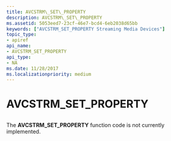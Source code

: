 ```yaml
---
title: AVCSTRM\_SET\_PROPERTY
description: AVCSTRM\_SET\_PROPERTY
ms.assetid: 5053eed7-23cf-46e7-bcd4-6eb2038d65bb
keywords: ["AVCSTRM_SET_PROPERTY Streaming Media Devices"]
topic_type:
- apiref
api_name:
- AVCSTRM_SET_PROPERTY
api_type:
- NA
ms.date: 11/28/2017
ms.localizationpriority: medium
---
```


# AVCSTRM\_SET\_PROPERTY


## <span id="ddk_avcstrm_set_property_ks"></span><span id="DDK_AVCSTRM_SET_PROPERTY_KS"></span>


The **AVCSTRM\_SET\_PROPERTY** function code is not currently implemented.

 

 





